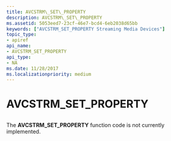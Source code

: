 ```yaml
---
title: AVCSTRM\_SET\_PROPERTY
description: AVCSTRM\_SET\_PROPERTY
ms.assetid: 5053eed7-23cf-46e7-bcd4-6eb2038d65bb
keywords: ["AVCSTRM_SET_PROPERTY Streaming Media Devices"]
topic_type:
- apiref
api_name:
- AVCSTRM_SET_PROPERTY
api_type:
- NA
ms.date: 11/28/2017
ms.localizationpriority: medium
---
```


# AVCSTRM\_SET\_PROPERTY


## <span id="ddk_avcstrm_set_property_ks"></span><span id="DDK_AVCSTRM_SET_PROPERTY_KS"></span>


The **AVCSTRM\_SET\_PROPERTY** function code is not currently implemented.

 

 





